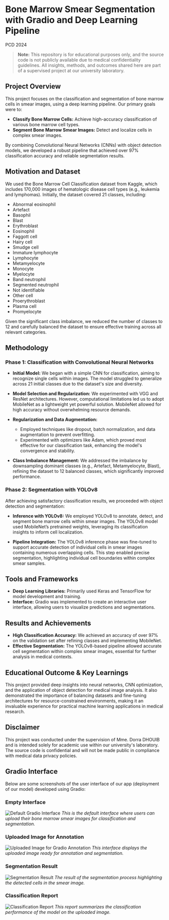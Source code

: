 # Bone Marrow Smear Segmentation with Gradio and Deep Learning Pipeline
PCD 2024

> **Note:** This repository is for educational purposes only, and the source code is not publicly available due to medical confidentiality guidelines. All insights, methods, and outcomes shared here are part of a supervised project at our university laboratory.

## Project Overview
This project focuses on the classification and segmentation of bone marrow cells in smear images, using a deep learning pipeline. Our primary goals were to:
- **Classify Bone Marrow Cells:** Achieve high-accuracy classification of various bone marrow cell types.
- **Segment Bone Marrow Smear Images:** Detect and localize cells in complex smear images.

By combining Convolutional Neural Networks (CNNs) with object detection models, we developed a robust pipeline that achieved over 97% classification accuracy and reliable segmentation results.

## Motivation and Dataset
We used the Bone Marrow Cell Classification dataset from Kaggle, which includes 170,000 images of hematologic disease cell types (e.g., leukemia and lymphomas). Initially, the dataset covered 21 classes, including:
- Abnormal eosinophil
- Artefact
- Basophil
- Blast
- Erythroblast
- Eosinophil
- Faggott cell
- Hairy cell
- Smudge cell
- Immature lymphocyte
- Lymphocyte
- Metamyelocyte
- Monocyte
- Myelocyte
- Band neutrophil
- Segmented neutrophil
- Not identifiable
- Other cell
- Proerythroblast
- Plasma cell
- Promyelocyte

Given the significant class imbalance, we reduced the number of classes to 12 and carefully balanced the dataset to ensure effective training across all relevant categories.

## Methodology

### Phase 1: Classification with Convolutional Neural Networks
- **Initial Model:** We began with a simple CNN for classification, aiming to recognize single cells within images. The model struggled to generalize across 21 initial classes due to the dataset's size and diversity.
  
- **Model Selection and Regularization:** We experimented with VGG and ResNet architectures. However, computational limitations led us to adopt MobileNet as a lightweight yet powerful solution. MobileNet allowed for high accuracy without overwhelming resource demands.

- **Regularization and Data Augmentation:**
  - Employed techniques like dropout, batch normalization, and data augmentation to prevent overfitting.
  - Experimented with optimizers like Adam, which proved most effective for our classification task, enhancing the model's convergence and stability.

- **Class Imbalance Management:** We addressed the imbalance by downsampling dominant classes (e.g., Artefact, Metamyelocyte, Blast), refining the dataset to 12 balanced classes, which significantly improved performance.

### Phase 2: Segmentation with YOLOv8
After achieving satisfactory classification results, we proceeded with object detection and segmentation:
- **Inference with YOLOv8:** We employed YOLOv8 to annotate, detect, and segment bone marrow cells within smear images. The YOLOv8 model used MobileNet’s pretrained weights, leveraging its classification insights to inform cell localization.

- **Pipeline Integration:** The YOLOv8 inference phase was fine-tuned to support accurate detection of individual cells in smear images containing numerous overlapping cells. This step enabled precise segmentation, highlighting individual cell boundaries within complex smear samples.

## Tools and Frameworks
- **Deep Learning Libraries:** Primarily used Keras and TensorFlow for model development and training.
- **Interface:** Gradio was implemented to create an interactive user interface, allowing users to visualize predictions and segmentations.

## Results and Achievements
- **High Classification Accuracy:** We achieved an accuracy of over 97% on the validation set after refining classes and implementing MobileNet.
- **Effective Segmentation:** The YOLOv8-based pipeline allowed accurate cell segmentation within complex smear images, essential for further analysis in medical contexts.

## Educational Outcome & Key Learnings
This project provided deep insights into neural networks, CNN optimization, and the application of object detection for medical image analysis. It also demonstrated the importance of balancing datasets and fine-tuning architectures for resource-constrained environments, making it an invaluable experience for practical machine learning applications in medical research.

## Disclaimer
This project was conducted under the supervision of Mme. Dorra DHOUIB and is intended solely for academic use within our university's laboratory. The source code is confidential and will not be made public in compliance with medical data privacy policies.

## Gradio Interface
Below are some screenshots of the user interface of our app (deployment of our model) developed using Gradio:

### Empty Interface
![Default Gradio Interface](assets/empty-upload-gradio-ui-1.png)
*This is the default interface where users can upload their bone marrow smear images for classification and segmentation.*

### Uploaded Image for Annotation
![Uploaded Image for Gradio Annotation](assets/image-annotation-gradio-ui-3.png)
*This interface displays the uploaded image ready for annotation and segmentation.*

### Segmentation Result
![Segmentation Result](assets/image-segmentation-gradio-ui-2.png)
*The result of the segmentation process highlighting the detected cells in the smear image.*

### Classification Report
![Classification Report](assets/classification-report-gradio-ui-4.png)
*This report summarizes the classification performance of the model on the uploaded image.*
